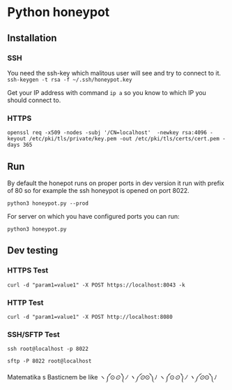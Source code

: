 # Python honeypot

## Installation

### SSH

You need the ssh-key which malitous user will see and try to connect to it.
`ssh-keygen -t rsa -f ~/.ssh/honeypot.key`

Get your IP address with command
`ip a`
so you know to which IP you should connect to.

### HTTPS

`openssl req -x509 -nodes -subj '/CN=localhost'  -newkey rsa:4096 -keyout /etc/pki/tls/private/key.pem -out /etc/pki/tls/certs/cert.pem -days 365`

## Run

By default the honepot runs on proper ports in dev version it run with prefix of 80
so for example the ssh honeypot is opened on port 8022.

`python3 honeypot.py --prod`

For server on which you have configured ports you can run:

`python3 honeypot.py`

## Dev testing

### HTTPS Test

`curl -d "param1=value1" -X POST https://localhost:8043 -k`

### HTTP Test

`curl -d "param1=value1" -X POST http://localhost:8080`

### SSH/SFTP Test

`ssh root@localhost -p 8022`

`sftp -P 8022 root@localhost`

Matematika s Basticnem be like ヽ༼⊙_⊙༽ﾉ ヽ༼⊙_⊙༽ﾉ ヽ༼⊙_⊙༽ﾉ ヽ༼⊙_⊙༽ﾉ